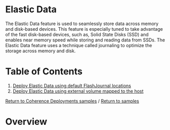 # Elastic Data

The Elastic Data feature is used to seamlessly store data across memory and disk-based devices.
This feature is especially tuned to take advantage of the fast disk-based devices, such as, Solid State Disks (SSD) and enables near memory speed while storing and reading data from SSDs. The Elastic Data feature uses a technique called journaling to optimize the storage across memory and disk.

# Table of Contents

1. [Deploy Elastic Data using default FlashJournal locations](default)
1. [Deploy Elastic Data using external volume mapped to the host](external)

[Return to Coherence Deployments samples](../) / [Return to samples](../../README.md#list-of-samples)

# Overview                                                            
